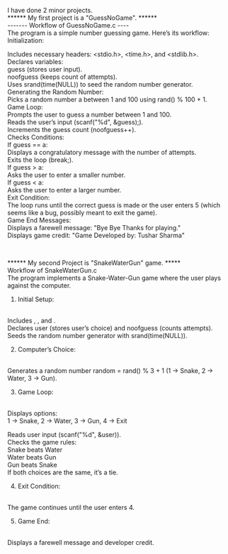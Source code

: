 I have done 2 minor projects.
<br>
****** My first project is a "GuessNoGame". ******
<br>
------- Workflow of GuessNoGame.c ----
<br>
The program is a simple number guessing game. Here’s its workflow:
<br>
Initialization:

Includes necessary headers: <stdio.h>, <time.h>, and <stdlib.h>.
<br>
Declares variables:
<br>
guess (stores user input).
<br>
noofguess (keeps count of attempts).
<br>
Uses srand(time(NULL)) to seed the random number generator.
<br>
Generating the Random Number:
<br>
Picks a random number a between 1 and 100 using rand() % 100 + 1.
<br>
Game Loop:
<br>
Prompts the user to guess a number between 1 and 100.
<br>
Reads the user’s input (scanf("%d", &guess);).
<br>
Increments the guess count (noofguess++).
<br>
Checks Conditions:
<br>
If guess == a:
<br>
Displays a congratulatory message with the number of attempts.
<br>
Exits the loop (break;).
<br>
If guess > a:
<br>
Asks the user to enter a smaller number.
<br>
If guess < a:
<br>
Asks the user to enter a larger number.
<br>
Exit Condition:
<br>
The loop runs until the correct guess is made or the user enters 5 (which seems like a bug, possibly meant to exit the game).
<br>
Game End Messages:
<br>
Displays a farewell message: "Bye Bye Thanks for playing."
<br>
Displays game credit: "Game Developed by: Tushar Sharma" 

<br>

****** My second Project is "SnakeWaterGun" game. *****
<br>
Workflow of SnakeWaterGun.c
<br>
The program implements a Snake-Water-Gun game where the user plays against the computer.
<br>
1. Initial Setup:
<br>
Includes <stdio.h>, <time.h>, and <stdlib.h>.
<br>
Declares user (stores user’s choice) and noofguess (counts attempts).
<br>
Seeds the random number generator with srand(time(NULL)).
<br>


2. Computer’s Choice:
<br>
Generates a random number random = rand() % 3 + 1 (1 → Snake, 2 → Water, 3 → Gun).
<br>


3. Game Loop:
<br>
Displays options:
<br>
1 -> Snake, 2 -> Water, 3 -> Gun, 4 -> Exit
<br>

Reads user input (scanf("%d", &user)).
<br>
Checks the game rules:
<br>
Snake beats Water
<br>
Water beats Gun
<br>
Gun beats Snake
<br>
If both choices are the same, it’s a tie.
<br>



4. Exit Condition:
<br>
The game continues until the user enters 4.
<br>


5. Game End:
<br>
Displays a farewell message and developer credit.
